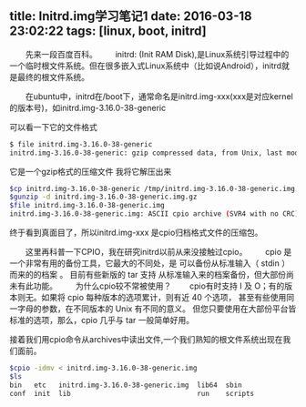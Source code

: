 title: Initrd.img学习笔记1
date: 2016-03-18 23:02:22
tags: [linux, boot, initrd]
---

　　先来一段百度百科。
　　initrd: (Init RAM Disk),是Linux系统引导过程中的一个临时根文件系统。但在很多嵌入式Linux系统中（比如说Android），initrd就是最终的根文件系统。

　　在ubuntu中，initrd在/boot下，通常命名是initrd.img-xxx(xxx是对应kernel的版本号)，如initrd.img-3.16.0-38-generic

可以看一下它的文件格式
``` bash
$ file initrd.img-3.16.0-38-generic 
initrd.img-3.16.0-38-generic: gzip compressed data, from Unix, last modified: Sat Oct 24 11:41:44 2015
```
它是一个gzip格式的压缩文件
我将它解压出来
``` bash
$cp initrd.img-3.16.0-38-generic /tmp/initrd.img-3.16.0-38-generic.img.zip   //gunzip 识别文件后缀，要不然解压不了。。
$gunzip -d initrd.img-3.16.0-38-generic.img.gz
$file initrd.img-3.16.0-38-generic.img 
initrd.img-3.16.0-38-generic.img: ASCII cpio archive (SVR4 with no CRC)
```
终于看到真面目了，所以initrd.img-xxx 是cpio归档格式文件的压缩包。

　　这里再科普一下CPIO，我在研究initrd以前从来没接触过cpio。
　　cpio 是一个非常有用的备份工具，它最大的不同处，是 可以备份从标准输入（ stdin ）而来的的档案 。 目前有些新版的 tar 支持 从标准输入来的档案备份，但大部份尚未有此功能。 
　　为什么cpio较不常被使用？ 
　　cpio有时支持 I 及 O；有的版本则无。如果将 cpio 每种版本的选项累计，则有近 40 个选项， 甚至有些使用同一字母的参数，在不同版本的 Unix 有不同的意义。 但您只要使用在大部份平台皆标准的选项，那么，cpio 几乎与 tar 一般简单好用。

接着我们用cpio命令从archives中读出文件,一个我们熟知的根文件系统出现在我们面前。
``` bash
$cpio -idmv < initrd.img-3.16.0-38-generic.img
$ls
bin   etc   initrd.img-3.16.0-38-generic.img  lib64  sbin
conf  init  lib                               run    scripts
```

